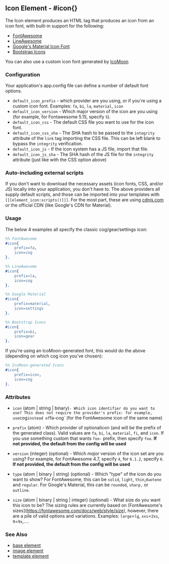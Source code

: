 <!-- dash: #icon | Element | ###:Section -->



## Icon Element - #icon{}

The Icon element produces an HTML tag that produces an icon from an icon font,
with built-in support for the following:

* [FontAwesome](https://fontawesome.com)
* [LineAwesome](https://icons8.com/line-awesome)
* [Google's Material Icon Font](https://fonts.google.com/icons)
* [Bootstrap Icons](https://icons.getbootstrap.com/)

You can also use a custom icon font generated by [IcoMoon](https://icomoon.io/app)

### Configuration

Your application's app.config file can define a number of default font options.

* `default_icon_prefix` - which provider are you using, or if you're using a custom icon font. Examples: `fa`, `bi`, `la`, `material`, `icon`
* `default_icon_version` - Which major version of the icon are you using (for example, for Fontawesome 5.15, specify `5`).
* `default_icon_css` - The default CSS file you want to use for the icon font.
* `default_icon_css_sha` - The SHA hash to be passed to the `integrity` attribute of the `link` tag importing the CSS file. This can be left blank to bypass the `integrity` verification.
* `default_icon_js` - If the icon system has a JS file, import that file.
* `default_icon_js_sha` - The SHA hash of the JS file for the `integrity` attribute (just like with the CSS option above)

### Auto-including external scripts

If you don't want to download the necessary assets (icon fonts, CSS, and/or JS) locally into your application, you don't have to. The above providers all supply default scripts, and those can be imported into your templates with `[[[element_icon:scripts()]]]`. For the most part, these are using [cdnjs.com](https://cdnjs.com) or the official CDN (like Google's CDN for Material).


### Usage

The below 4 examples all specify the classic cog/gear/settings icon:

```erlang
%% FontAwesome
#icon{
	prefix=fa,
	icon=cog
}.

%% LineAwesome
#icon{
	prefix=la,
	icon=cog
}.

%% Google Material
#icon{
	prefix=material,
	icon=settings
}.

%% Bootstrap Icons
#icon{
	prefix=bi,
	icon=gear
}.

```

If you're using an IcoMoon-generated font, this would do the above (depending on which cog icon you've chosen):

```erlang
%% IcoMoon-generated Icons
#icon{
	prefix=icon,
	icon=cog
}.
```

### Attributes

* `icon` (atom | string | binary)` - Which icon identifier do you want to use? This does not require the provider's prefix: for example, use `cog` instead of `fa-cog` (for the FontAwesome icon of the same name)

* `prefix` (atom) - Which provider of optionalicon (and will be the prefix of the generated class). Valid values are `fa`, `bi`, `la`, `material`, `fi`, and `icon`.  If you use something custom that wants `foo-` prefix, then specify `foo`.  **If not provided, the default from the config will be used**

* `version` (integer) (optional) - Which *major* version of the icon set are you using? For example, for FontAwesome 4.7, specify `4`, for `6.1.2`, specify `6`.  **If not provided, the default from the config will be used**

* `type` (atom | binary | string) (optional) - Which "type" of the icon do you want to show? For FontAwesome, this can be `solid`, `light`, `thin`,`duotone` and `regular`. For Google's Material, this can be `rounded`, `sharp,` or `outline`.

* `size` (atom | binary | string | integer) (optional) - What size do you want this icon to be?  The sizing rules are currently based on (FontAwesome's sizes](https://fontawesome.com/docs/web/style/size), however, there are a pile of valid options and variations. Examples: `large`=`lg`, `xxs`=`2xs`, `9`=`9x`,....

### See Also

 * [base element](./element_base.md)
 * [image element](./image.md)
 * [template element](./template.md)
